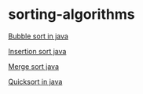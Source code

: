 # sorting-algorithms

[Bubble sort in java](https://www.flowerbrackets.com/bubble-sort-java/)

[Insertion sort java](https://www.flowerbrackets.com/insertion-sort-java/)

[Merge sort java](https://www.flowerbrackets.com/merge-sort-java/)

[Quicksort in java](https://www.flowerbrackets.com/quicksort-java/)
